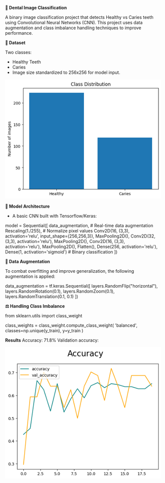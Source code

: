 **🦷 Dental Image Classification**

A binary image classification project that detects Healthy vs Caries teeth using Convolutional Neural Networks (CNN). This project uses data augmentation and class imbalance handling techniques to improve performance.

**📂 Dataset**

Two classes:

- Healthy Teeth
- Caries
- Image size standardized to 256x256 for model input.

![alt text](image.png)

**🧠 Model Architecture**

- A basic CNN built with Tensorflow/Keras:

model = Sequential([
data_augmentation, # Real-time data augmentation
Rescaling(1./255), # Normalize pixel values
Conv2D(16, (3,3), activation='relu', input_shape=(256,256,3)),
MaxPooling2D(),
Conv2D(32, (3,3), activation='relu'),
MaxPooling2D(),
Conv2D(16, (3,3), activation='relu'),
MaxPooling2D(),
Flatten(),
Dense(256, activation='relu'),
Dense(1, activation='sigmoid') # Binary classification
])

**🔄 Data Augmentation**

To combat overfitting and improve generalization, the following augmentation is applied:

data_augmentation = tf.keras.Sequential([
layers.RandomFlip("horizontal"),
layers.RandomRotation(0.1),
layers.RandomZoom(0.1),
layers.RandomTranslation(0.1, 0.1)
])

**⚖️ Handling Class Imbalance**

from sklearn.utils import class_weight

class_weights = class_weight.compute_class_weight(
'balanced',
classes=np.unique(y_train),
y=y_train
)

**Results**
Accuracy: 71.8%
Validation accuracy:

![alt text](image-1.png)
